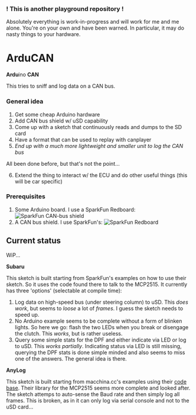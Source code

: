 ### ! This is another playground repository !
Absolutely everything is work-in-progress and will work for me and me alone.
You're on your own and have been warned.
In particular, it may do nasty things to your hardware.

# ArduCAN
**Ardu**ino **CAN**

This tries to sniff and log data on a CAN bus.

### General idea
1. Get some cheap Arduino hardware
2. Add CAN bus shield w/ uSD capability
3. Come up with a sketch that continuously reads and dumps to the SD card
4. Have a format that can be used to replay with canplayer
5. *End up with a much more lightweight and smaller unit to log the CAN bus*

All been done before, but that's not the point...

6. Extend the thing to interact w/ the ECU and do other useful things (this will be car specific)

### Prerequisites
1. Some Arduino board. I use a SparkFun Redboard:
![SparkFun CAN-bus shield](https://cdn.sparkfun.com//assets/parts/1/1/7/2/2/13975-01.jpg)
2. A CAN bus shield. I use SparkFun's:
![SparkFun Redboard](https://cdn.sparkfun.com//assets/parts/1/0/4/6/6/13262-01.jpg)

## Current status
WiP...

**Subaru**

This sketch is built starting from SparkFun's examples on how to use their sketch. So it uses the code found there to talk to the MCP2515. It currently has three 'options' (selectable at compile time):

1. Log data on high-speed bus (under steering column) to uSD. This *does work*, but seems to *loose* a lot of *frames*. I guess the sketch needs to speed up.
2. No Arduino example seems to be complete without a form of blinken lights. So here we go: flash the two LEDs when you break or disengage the clutch. This *works*, but is rather useless.
3. Query some simple stats for the DPF and either indicate via LED or log to uSD. This *works partially*. Indicating status via LED is still missing, querying the DPF stats is done simple minded and also seems to miss one of the answers. The general idea is there.

**AnyLog**

This sketch is built starting from macchina.cc's examples using their [code base](https://github.com/macchina/mcp2515). Their library for the MCP2515 seems more complete and looked after. The sketch attemps to auto-sense the Baud rate and then simply log all frames. This is broken, as in it can only log via serial console and not to the uSD card...
